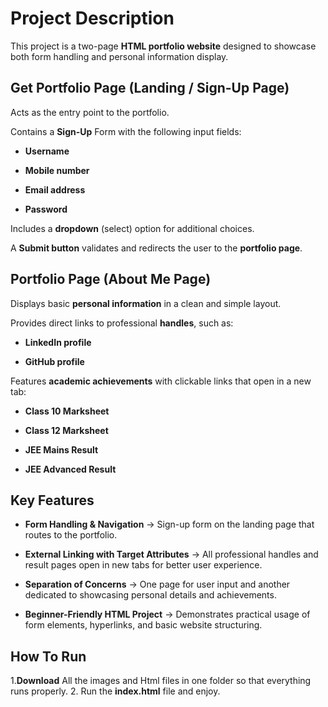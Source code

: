 # Project Description

This project is a two-page **HTML portfolio website** designed to showcase both form handling and personal information display.

## Get Portfolio Page (Landing / Sign-Up Page)

Acts as the entry point to the portfolio.

Contains a **Sign-Up** Form with the following input fields:

+ **Username**

+ **Mobile number**

+ **Email address**

+ **Password**

Includes a **dropdown** (select) option for additional choices.

A **Submit button** validates and redirects the user to the **portfolio page**.

## Portfolio Page (About Me Page)

Displays basic **personal information** in a clean and simple layout.

Provides direct links to professional **handles**, such as:

+ **LinkedIn profile**

+ **GitHub profile**

Features **academic achievements** with clickable links that open in a new tab:

+ **Class 10 Marksheet**

+ **Class 12 Marksheet**

+ **JEE Mains Result**

+ **JEE Advanced Result**

## Key Features

+ **Form Handling & Navigation** → Sign-up form on the landing page that routes to the portfolio.

+ **External Linking with Target Attributes** → All professional handles and result pages open in new tabs for better user experience.

+ **Separation of Concerns** → One page for user input and another dedicated to showcasing personal details and achievements.

+ **Beginner-Friendly HTML Project** → Demonstrates practical usage of form elements, hyperlinks, and basic website structuring.


## How To Run 

1.**Download** All the images and Html files in one folder so that everything runs properly.
2. Run the **index.html** file and enjoy.
